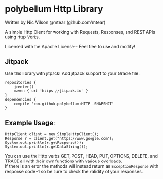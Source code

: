 # polybellum Http Library  
  
Written by Nic Wilson @mtear (github.com/mtear)  

A simple Http Client for working with Requests, Responses, and REST APIs using Http Verbs.  
  
Licensed with the Apache License-- Feel free to use and modify!  
  
## Jitpack  
Use this library with jitpack! Add jitpack support to your Gradle file.  

```
repositories {
    jcenter()
    maven { url "https://jitpack.io" }
}
dependencies {
    compile 'com.github.polybellum:HTTP:-SNAPSHOT'
}
```  
  
  
## Example Usage:  

```
HttpClient client = new SimpleHttpClient();
Response r = client.get("https://www.google.com");
System.out.println(r.getResponse());
System.out.println(r.getDataString());
```  
  
You can use the Http verbs GET, POST, HEAD, PUT, OPTIONS, DELETE, and TRACE all with their own functions with various overloads.  
If there is an error the methods will instead return an ```ExceptionResponse``` with response code -1 so be sure to check the validity of your responses.  